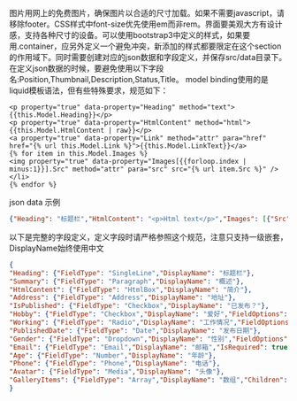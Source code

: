 图片用网上的免费图片，确保图片以合适的尺寸加载。如果不需要javascript，请移除footer。CSS样式中font-size优先使用em而非rem。界面要美观大方有设计感，支持各种尺寸的设备。可以使用bootstrap3中定义的样式，如果要用.container，应另外定义一个避免冲突，新添加的样式都要限定在这个section的作用域下。同时需要创建对应的json数据和字段定义，并保存src/data目录下。在定义json数据的时候，要避免使用以下字段名:Position,Thumbnail,Description,Status,Title。
model binding使用的是liquid模板语法，但有些特殊要求，规范如下：
``` src/templates/tpl.liquid
<p property="true" data-property="Heading" method="text">{{this.Model.Heading}}</p>
<p property="true" data-property="HtmlContent" method="html">{{this.Model.HtmlContent | raw}}</p>
<a property="true" data-property="Link" method="attr" para="href" href="{% url this.Model.Link %}">{{this.Model.LinkText}}</a>
{% for item in this.Model.Images %}
<img property="true" data-property="Images[{{forloop.index | minus:1}}].Src" method="attr" para="src" src="{% url item.Src %}" />
</li>
{% endfor %}
```
json data 示例
``` src/data/tpl.json
{"Heading": "标题栏","HtmlContent": "<p>Html text</p>","Images": [{"Src": "https://images.unsplash.com/photo-xxx?w=500&q=80"}]}
```
以下是完整的字段定义，定义字段时请严格参照这个规范，注意只支持一级嵌套，DisplayName始终使用中文
``` src/data/tpl.def.json
{
"Heading": {"FieldType": "SingleLine","DisplayName": "标题栏"},
"Summary": {"FieldType": "Paragraph","DisplayName": "概述"},
"HtmlContent": {"FieldType": "HtmlBox","DisplayName": "简介"},
"Address": {"FieldType": "Address","DisplayName": "地址"},
"IsPublished": {"FieldType": "Checkbox","DisplayName": "已发布？"},
"Hobby": {"FieldType": "Checkbox","DisplayName": "爱好","FieldOptions": [{"DisplayText": "看书","Value": "1"},{"DisplayText": "看电影","Value": "2"}]},
"Working": {"FieldType": "Radio","DisplayName": "工作情况","FieldOptions": [{"DisplayText": "在职","Value": "1"},{"DisplayText": "自由职业","Value": "2"}]},
"PublishedDate": {"FieldType": "Date","DisplayName": "发布日期"},
"Gender": {"FieldType": "Dropdown","DisplayName": "性别","FieldOptions": [{"DisplayText": "男","Value": "1"},{"DisplayText": "女","Value": "2"}]},
"Email": {"FieldType": "Email","DisplayName": "邮箱","IsRequired": true},
"Age": {"FieldType": "Number","DisplayName": "年龄"},
"Phone": {"FieldType": "Phone","DisplayName": "电话"},
"Avatar": {"FieldType": "Media","DisplayName": "头像"},
"GalleryItems": {"FieldType": "Array","DisplayName": "数组","Children": [{"Src": {"FieldType": "Media","DisplayName": "图片","IsRequired": true},"Description": {"FieldType": "Paragraph","DisplayName": "描述"} }]}
}
```